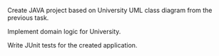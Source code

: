 Create JAVA project based on University UML class diagram from the previous task.

Implement domain logic for University.

Write JUnit tests for the created application.